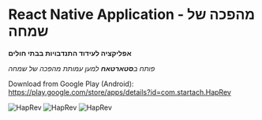 # React Native Application - מהפכה של שמחה
**אפליקציה לעידוד התנדבויות בבתי חולים**

*פותח ב**סטארטאח** למען עמותת מהפכה של שמחה*

Download from Google Play (Android): https://play.google.com/store/apps/details?id=com.startach.HapRev

![HapRev](/src/images/giphy1.gif)
![HapRev](https://media.giphy.com/media/2vjWtHKyYC6ilPM7zy/giphy.gif)
![HapRev](https://media.giphy.com/media/1eEB7lNMmX8JN1VMzL/giphy.gif)

